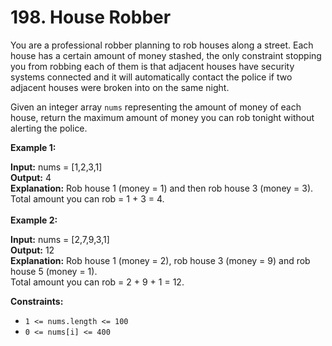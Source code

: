 # 198. House Robber

You are a professional robber planning to rob houses along a street. Each house has a certain amount of money stashed, the only constraint stopping you from robbing each of them is that adjacent houses have security systems connected and it will automatically contact the police if two adjacent houses were broken into on the same night.

Given an integer array `nums` representing the amount of money of each house, return the maximum amount of money you can rob tonight without alerting the police.

<b>Example 1:</b> <br>

<b>Input:</b> nums = [1,2,3,1] <br>
<b>Output:</b> 4 <br>
<b>Explanation:</b> Rob house 1 (money = 1) and then rob house 3 (money = 3). <br>
Total amount you can rob = 1 + 3 = 4. <br>
<br>
<b>Example 2:</b> <br>

<b>Input:</b> nums = [2,7,9,3,1] <br>
<b>Output:</b> 12 <br>
<b>Explanation:</b> Rob house 1 (money = 2), rob house 3 (money = 9) and rob house 5 (money = 1). <br>
Total amount you can rob = 2 + 9 + 1 = 12. <br>
 
<b>Constraints:</b>

- `1 <= nums.length <= 100` <br>
- `0 <= nums[i] <= 400`